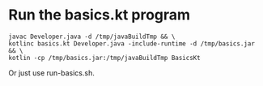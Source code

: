 # Run the basics.kt program

    javac Developer.java -d /tmp/javaBuildTmp && \
    kotlinc basics.kt Developer.java -include-runtime -d /tmp/basics.jar && \
    kotlin -cp /tmp/basics.jar:/tmp/javaBuildTmp BasicsKt

Or just use run-basics.sh.
